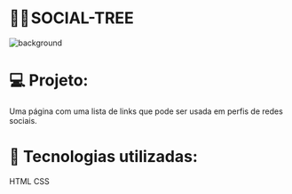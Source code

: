 # 🙇‍♂️ SOCIAL-TREE
![background](https://user-images.githubusercontent.com/105330857/208349253-8f345a14-037e-42d7-8d76-cc56ddb9f7ee.png)
# 💻 Projeto:
Uma página com uma lista de links que pode ser usada em perfis de redes sociais. 
# 🚀 Tecnologias utilizadas:
HTML
CSS
